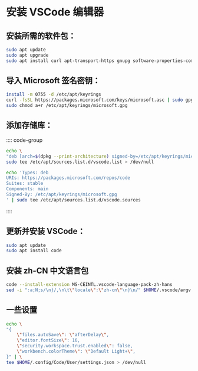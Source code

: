 # 安装 VSCode 编辑器

##  安装所需的软件包：

```bash
sudo apt update
sudo apt upgrade
sudo apt install curl apt-transport-https gnupg software-properties-common -y
```

## 导入 Microsoft 签名密钥：

```bash
install -m 0755 -d /etc/apt/keyrings
curl -fsSL https://packages.microsoft.com/keys/microsoft.asc | sudo gpg --dearmor -o /etc/apt/keyrings/microsoft.gpg
sudo chmod a+r /etc/apt/keyrings/microsoft.gpg
```

## 添加存储库：

:::: code-group
```bash [sources.list 格式]
echo \
"deb [arch=$(dpkg --print-architecture) signed-by=/etc/apt/keyrings/microsoft.gpg] https://packages.microsoft.com/repos/code stable main" | \
sudo tee /etc/apt/sources.list.d/vscode.list > /dev/null
```

```bash [DEB822 格式]
echo 'Types: deb
URIs: https://packages.microsoft.com/repos/code
Suites: stable
Components: main
Signed-By: /etc/apt/keyrings/microsoft.gpg
' | sudo tee /etc/apt/sources.list.d/vscode.sources
```
::::

## 更新并安装 VSCode：

```bash
sudo apt update
sudo apt install code
```

## 安装 zh-CN 中文语言包

```bash
code --install-extension MS-CEINTL.vscode-language-pack-zh-hans
sed -i ":a;N;s/\n}/,\n\t\"locale\":\"zh-cn\"\n}\n/" $HOME/.vscode/argv.json
```

## 一些设置

```bash
echo \
"{
    \"files.autoSave\": \"afterDelay\",
    \"editor.fontSize\": 16,
    \"security.workspace.trust.enabled\": false,
    \"workbench.colorTheme\": \"Default Light+\",
}" | \
tee $HOME/.config/Code/User/settings.json > /dev/null
```

